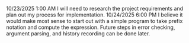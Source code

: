 10/23/2025 1:00 AM 
I will need to research the project requirements and plan out my process for implementation.
10/24/2025 6:00 PM 
I believe it would make most sense to start out with a simple program to take prefix notation and compute the expression. Future steps in error checking, argument parsing, and history recording can be done later.
